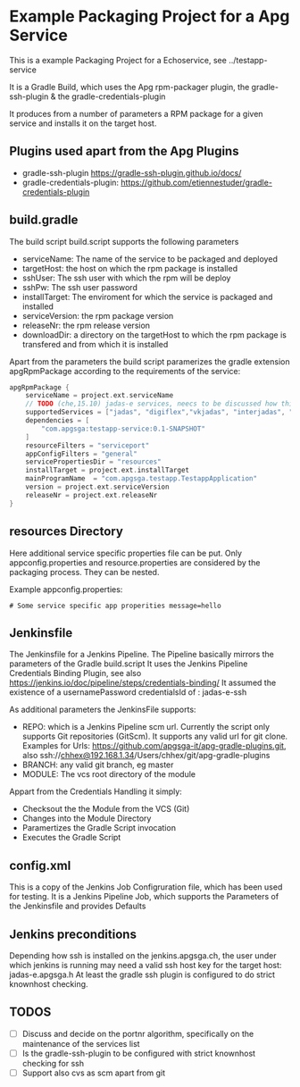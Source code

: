 # Example Packaging Project for a Apg Service 

This is a example Packaging Project for a Echoservice, see ../testapp-service

It is a Gradle Build, which uses the Apg rpm-packager plugin, the gradle-ssh-plugin & the gradle-credentials-plugin

It produces from a number of parameters a RPM package for a given service and installs it on the target host.

## Plugins used apart from the Apg Plugins

* gradle-ssh-plugin https://gradle-ssh-plugin.github.io/docs/
* gradle-credentials-plugin: https://github.com/etiennestuder/gradle-credentials-plugin

## build.gradle

The build script build.script supports the following parameters

* serviceName: The name of the service to be packaged and deployed 
* targetHost: the host on which the rpm package is installed
* sshUser: The ssh user with which the rpm will be deploy 
* sshPw: The ssh user password
* installTarget: The enviroment for which the service is packaged and installed
* serviceVersion: the rpm package version 
* releaseNr: the rpm release version 
* downloadDir: a directory on the targetHost to which the rpm package is transfered and from which it is installed

Apart from the parameters the build script paramerizes the gradle extension apgRpmPackage according to the requirements of the service: 

```gradle
apgRpmPackage {
	serviceName = project.ext.serviceName
	// TODO (che,15.10) jadas-e services, neecs to be discussed how this list is maintained
	supportedServices = ["jadas", "digiflex","vkjadas", "interjadas", "interweb", project.ext.serviceName]
	dependencies = [
		"com.apgsga:testapp-service:0.1-SNAPSHOT"
	]
	resourceFilters = "serviceport"
	appConfigFilters = "general"
  	servicePropertiesDir = "resources"
	installTarget = project.ext.installTarget
	mainProgramName  = "com.apgsga.testapp.TestappApplication"
	version = project.ext.serviceVersion 
	releaseNr = project.ext.releaseNr
}
```

## resources Directory 

Here additional service specific properties file can be put. Only appconfig.properties and resource.properties are considered by the packaging process. They can be nested. 

Example appconfig.properties: 

`# Some service specific app properities
message=hello
`


## Jenkinsfile

The Jenkinsfile for a Jenkins Pipeline. The Pipeline basically mirrors the parameters of the Gradle build.script
It uses the Jenkins Pipeline Credentials Binding Plugin, see also https://jenkins.io/doc/pipeline/steps/credentials-binding/
It assumed the existence of a usernamePassword credentialsId of : jadas-e-ssh

As additional parameters the JenkinsFile supports:

* REPO: which is a Jenkins Pipeline scm url. Currently the script only supports Git repositories (GitScm). It supports any valid url for git clone. Examples for Urls: https://github.com/apgsga-it/apg-gradle-plugins.git, also ssh://chhex@192.168.1.34/Users/chhex/git/apg-gradle-plugins 
* BRANCH: any valid git branch, eg master
* MODULE: The vcs root directory of the module

Appart from the Credentials Handling it simply: 
* Checksout the the Module from the VCS (Git)
* Changes into the Module Directory 
* Paramertizes the Gradle Script invocation
* Executes the Gradle Script


## config.xml 

This is a copy of the Jenkins Job Configruration file, which has been used for testing.
It is a Jenkins Pipeline Job, which supports the Parameters of the Jenkinsfile and provides Defaults

## Jenkins preconditions

Depending how ssh is installed on the jenkins.apgsga.ch, the user under which jenkins is running may need a valid ssh host key for the target host: jadas-e.apgsga.h
At least the gradle ssh plugin is configured to do strict knownhost checking. 

## TODOS

- [ ] Discuss and decide on the portnr algorithm, specifically on the maintenance of the services list
- [ ] Is the gradle-ssh-plugin to be configured with strict knownhost checking for ssh
- [ ] Support also cvs as scm apart from git
